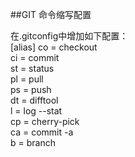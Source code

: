 ##GIT 命令缩写配置

在.gitconfig中增加如下配置：  
[alias]
	co = checkout  
	ci = commit  
	st = status  
	pl = pull  
	ps = push  
	dt = difftool  
	l = log --stat  
	cp = cherry-pick  
	ca = commit -a  
	b = branch  